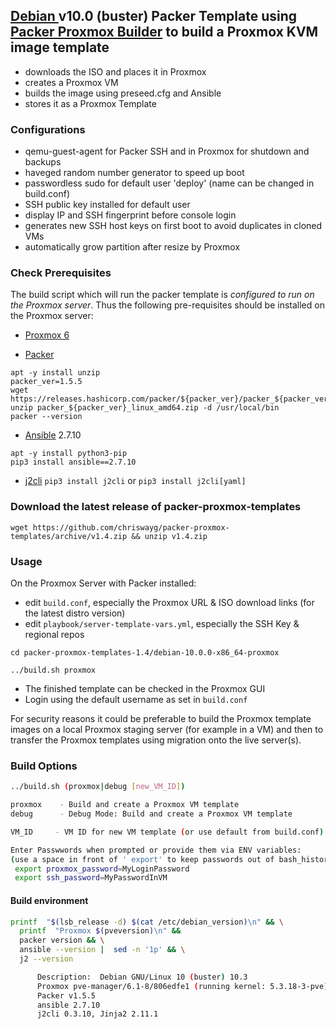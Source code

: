 ## [Debian ](http://debian.org) v10.0 (buster) Packer Template using [Packer Proxmox Builder](https://www.packer.io/docs/builders/proxmox.html) to build a Proxmox KVM image template

- downloads the ISO and places it in Proxmox
- creates a Proxmox VM
- builds the image using preseed.cfg and Ansible
- stores it as a Proxmox Template

### Configurations
- qemu-guest-agent for Packer SSH and in Proxmox for shutdown and backups
- haveged random number generator to speed up boot
- passwordless sudo for default user 'deploy' (name can be changed in build.conf)
- SSH public key installed for default user
- display IP and SSH fingerprint before console login
- generates new SSH host keys on first boot to avoid duplicates in cloned VMs
- automatically grow partition after resize by Proxmox

### Check Prerequisites

The build script which will run the packer template is *configured to run on the Proxmox server*. Thus the following pre-requisites should be installed on the Proxmox server:

- [Proxmox 6](https://www.proxmox.com/en/downloads)

- [Packer](https://www.packer.io/downloads.html)

```
apt -y install unzip
packer_ver=1.5.5
wget https://releases.hashicorp.com/packer/${packer_ver}/packer_${packer_ver}_linux_amd64.zip
unzip packer_${packer_ver}_linux_amd64.zip -d /usr/local/bin
packer --version
```

- [Ansible](https://docs.ansible.com/ansible/latest/installation_guide/intro_installation.html) 2.7.10

```
apt -y install python3-pip
pip3 install ansible==2.7.10
```

- [j2cli](https://github.com/kolypto/j2cli) `pip3 install j2cli` or `pip3 install j2cli[yaml]`

### Download the latest release of packer-proxmox-templates

`wget https://github.com/chriswayg/packer-proxmox-templates/archive/v1.4.zip && unzip v1.4.zip`

### Usage

On the Proxmox Server with Packer installed:

- edit `build.conf`, especially the Proxmox URL & ISO download links (for the latest distro version)
- edit `playbook/server-template-vars.yml`, especially the SSH Key & regional repos

```
cd packer-proxmox-templates-1.4/debian-10.0.0-x86_64-proxmox

../build.sh proxmox
```

- The finished template can be checked in the Proxmox GUI
- Login using the default username as set in `build.conf`

For security reasons it could be preferable to build the Proxmox template images on a local Proxmox staging server (for example in a VM) and then to transfer the Proxmox templates using migration onto the live server(s).

### Build Options

```sh
../build.sh (proxmox|debug [new_VM_ID])

proxmox    - Build and create a Proxmox VM template
debug      - Debug Mode: Build and create a Proxmox VM template

VM_ID     - VM ID for new VM template (or use default from build.conf)

Enter Passwwords when prompted or provide them via ENV variables:
(use a space in front of ' export' to keep passwords out of bash_history)
 export proxmox_password=MyLoginPassword
 export ssh_password=MyPasswordInVM
```

#### Build environment

```sh
printf  "$(lsb_release -d) $(cat /etc/debian_version)\n" && \
  printf  "Proxmox $(pveversion)\n" &&
  packer version && \
  ansible --version |  sed -n '1p' && \
  j2 --version

      Description:	Debian GNU/Linux 10 (buster) 10.3
      Proxmox pve-manager/6.1-8/806edfe1 (running kernel: 5.3.18-3-pve)
      Packer v1.5.5
      ansible 2.7.10
      j2cli 0.3.10, Jinja2 2.11.1


```
